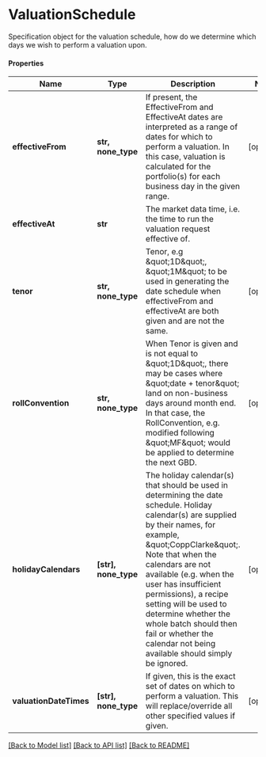 # ValuationSchedule

Specification object for the valuation schedule, how do we determine which days we wish to perform a valuation upon.

#### Properties
Name | Type | Description | Notes
------------ | ------------- | ------------- | -------------
**effectiveFrom** | **str, none_type** | If present, the EffectiveFrom and EffectiveAt dates are interpreted as a range of dates for which to perform a valuation.  In this case, valuation is calculated for the portfolio(s) for each business day in the given range. | [optional] 
**effectiveAt** | **str** | The market data time, i.e. the time to run the valuation request effective of. | 
**tenor** | **str, none_type** | Tenor, e.g \&quot;1D\&quot;, \&quot;1M\&quot; to be used in generating the date schedule when effectiveFrom and effectiveAt are both given and are not the same. | [optional] 
**rollConvention** | **str, none_type** | When Tenor is given and is not equal to \&quot;1D\&quot;, there may be cases where \&quot;date + tenor\&quot; land on non-business days around month end.  In that case, the RollConvention, e.g. modified following \&quot;MF\&quot; would be applied to determine the next GBD. | [optional] 
**holidayCalendars** | **[str], none_type** | The holiday calendar(s) that should be used in determining the date schedule.  Holiday calendar(s) are supplied by their names, for example, \&quot;CoppClarke\&quot;.   Note that when the calendars are not available (e.g. when the user has insufficient permissions),   a recipe setting will be used to determine whether the whole batch should then fail or whether the calendar not being available should simply be ignored. | [optional] 
**valuationDateTimes** | **[str], none_type** | If given, this is the exact set of dates on which to perform a valuation. This will replace/override all other specified values if given. | [optional] 

[[Back to Model list]](../README.md#documentation-for-models) [[Back to API list]](../README.md#documentation-for-api-endpoints) [[Back to README]](../README.md)

